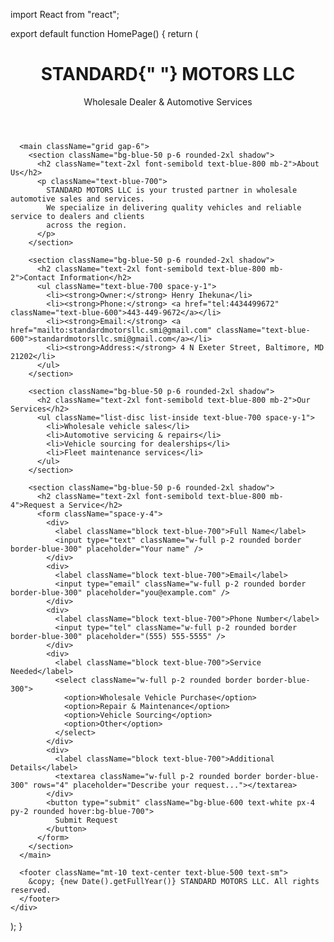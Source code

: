 import React from "react";

export default function HomePage() {
  return (
    <div className="min-h-screen bg-white p-6 font-sans text-blue-900">
      <header className="bg-blue-100 shadow-md p-6 rounded-2xl mb-8">
        <h1 className="text-4xl font-bold">
          <span className="text-black">STANDARD</span>{" "}
          <span className="text-blue-800">MOTORS LLC</span>
        </h1>
        <p className="text-lg text-blue-700">Wholesale Dealer & Automotive Services</p>
      </header>

      <main className="grid gap-6">
        <section className="bg-blue-50 p-6 rounded-2xl shadow">
          <h2 className="text-2xl font-semibold text-blue-800 mb-2">About Us</h2>
          <p className="text-blue-700">
            STANDARD MOTORS LLC is your trusted partner in wholesale automotive sales and services.
            We specialize in delivering quality vehicles and reliable service to dealers and clients
            across the region.
          </p>
        </section>

        <section className="bg-blue-50 p-6 rounded-2xl shadow">
          <h2 className="text-2xl font-semibold text-blue-800 mb-2">Contact Information</h2>
          <ul className="text-blue-700 space-y-1">
            <li><strong>Owner:</strong> Henry Ihekuna</li>
            <li><strong>Phone:</strong> <a href="tel:4434499672" className="text-blue-600">443-449-9672</a></li>
            <li><strong>Email:</strong> <a href="mailto:standardmotorsllc.smi@gmail.com" className="text-blue-600">standardmotorsllc.smi@gmail.com</a></li>
            <li><strong>Address:</strong> 4 N Exeter Street, Baltimore, MD 21202</li>
          </ul>
        </section>

        <section className="bg-blue-50 p-6 rounded-2xl shadow">
          <h2 className="text-2xl font-semibold text-blue-800 mb-2">Our Services</h2>
          <ul className="list-disc list-inside text-blue-700 space-y-1">
            <li>Wholesale vehicle sales</li>
            <li>Automotive servicing & repairs</li>
            <li>Vehicle sourcing for dealerships</li>
            <li>Fleet maintenance services</li>
          </ul>
        </section>

        <section className="bg-blue-50 p-6 rounded-2xl shadow">
          <h2 className="text-2xl font-semibold text-blue-800 mb-4">Request a Service</h2>
          <form className="space-y-4">
            <div>
              <label className="block text-blue-700">Full Name</label>
              <input type="text" className="w-full p-2 rounded border border-blue-300" placeholder="Your name" />
            </div>
            <div>
              <label className="block text-blue-700">Email</label>
              <input type="email" className="w-full p-2 rounded border border-blue-300" placeholder="you@example.com" />
            </div>
            <div>
              <label className="block text-blue-700">Phone Number</label>
              <input type="tel" className="w-full p-2 rounded border border-blue-300" placeholder="(555) 555-5555" />
            </div>
            <div>
              <label className="block text-blue-700">Service Needed</label>
              <select className="w-full p-2 rounded border border-blue-300">
                <option>Wholesale Vehicle Purchase</option>
                <option>Repair & Maintenance</option>
                <option>Vehicle Sourcing</option>
                <option>Other</option>
              </select>
            </div>
            <div>
              <label className="block text-blue-700">Additional Details</label>
              <textarea className="w-full p-2 rounded border border-blue-300" rows="4" placeholder="Describe your request..."></textarea>
            </div>
            <button type="submit" className="bg-blue-600 text-white px-4 py-2 rounded hover:bg-blue-700">
              Submit Request
            </button>
          </form>
        </section>
      </main>

      <footer className="mt-10 text-center text-blue-500 text-sm">
        &copy; {new Date().getFullYear()} STANDARD MOTORS LLC. All rights reserved.
      </footer>
    </div>
  );
}
